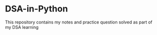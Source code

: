# DSA-in-Python
This repository contains my notes and practice question solved as part of my DSA learning
